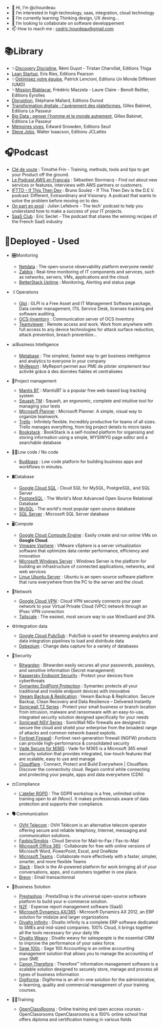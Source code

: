 - 👋 Hi, I’m @chourdeau
- 👀 I’m interested in high technology, saas, integration, cloud technology
- 🌱 I’m currently learning Thinking design, UX desing...
- 💞️ I’m looking to collaborate on software developpement
- 📫 How to reach me : cedric.hourdeau@gmail.com

# 📚Library

* ✨[Discovery Discipline](https://discovery-discipline.com/), Rémi Guyot - Tristan Charvillat, Editions Thiga
* [Lean Startup](https://www.amazon.fr/Lean-start-up-Eric-Ries/dp/2744065080), Eris Ries, Editions Pearson
* ✨[Optimisez votre équipe](https://www.amazon.fr/Optimisez-votre-%C3%A9quipe-Patrick-Lencioni/dp/2892256038), Patrick Lencioni, Editions Un Monde Différent (UMD)
* ✨[Mission Blablacar](https://missionblablacar.com/), Frédéric Mazzela - Laure Claire - Benoît Reillier, Editions Eyrolles
* [Disruption](https://www.amazon.fr/Disruption-Intelligence-artificielle-salariat-augment%C3%A9e/dp/2100804278), Stéphane Mallard, Editions Dunod
* [Transformation digitale : l'avènement des plateformes](https://www.amazon.fr/Transformation-digitale-plateformes-Gilles-Babinet/dp/2368904867), Gilles Babinet, Editions Le Passeur
* [Big Data : penser l'homme et le monde autrement](https://www.amazon.fr/Data-penser-lhomme-monde-autrement/dp/2368902600),  Gilles Babinet, Editions Le Passeur
* [Mémoires vives](https://www.amazon.fr/M%C3%A9moires-Vives-Edward-Snowden/dp/2021441040), Edward Snowden, Editions Seuil
* [Steve Jobs](https://www.amazon.fr/Steve-Jobs-Walter-Isaacson/dp/2709638320), Walter Isaacson, Editions JCLattès

# 🎧Podcast

* [Clé de voute](https://open.spotify.com/show/5tpiUiSrTL072tVI9561fv?si=1cf92252fff64102) : Timothé Frin - Training, methods, tools and tips to get your Product off the ground.
* [Le Podcast AWS en Français](https://open.spotify.com/show/3umN5VMtFF433w1pTILetT?si=47c29f9de9af44bc) : Sébastien Stormacq - Find out about new services or features, interviews with AWS partners or customers.
* [IFTTD - If This Then Dev](https://open.spotify.com/show/7nda7u8PGTU2AfpLZ9ZR9Z?si=885e0073bac847f1) : Bruno Soulez - If This Then Dev is the D.E.V. podcast: Different, Extraordinary and Visionary. A podcast that wants to solve the problem before moving on to dev.
* [On part en prod](https://open.spotify.com/show/2gOOKWGopaZlieRTHso4qi?si=d3c803f0586c4a94) : Julien Lefebvre - The tech' podcast to help you understand how to make a success of your IT projects.
* [SaaS Club](https://open.spotify.com/show/34TFvFIn0IjqKQn1h8lUAS?si=9e2d89dce46e4d3a) : Eric Seclet - The podcast that shares the winning recipes of the French SaaS industry

# 🚀Deployed - Used
* 🎛️Monitoring
  * [Netdata](https://github.com/netdata/netdata) : The open-source observability platform everyone needs!
  * [Zabbix](https://github.com/zabbix/zabbix) : Real-time monitoring of IT components and services, such as networks, servers, VMs, applications and the cloud.
  * [BetterStack Uptime](https://betterstack.com/uptime) : Monitoring, Alerting and status page
* 🖇️Operations
  * [Glpi](https://github.com/glpi-project/glpi) : GLPI is a Free Asset and IT Management Software package, Data center management, ITIL Service Desk, licenses tracking and software auditing.
  * [OCS-Inventory](https://github.com/OCSInventory-NG/OCSInventory-Server) : Communication server of OCS Inventory
  * [Teamviewer](https://www.teamviewer.com/en-us/) : Remote access and work. Work from anywhere with full access to any device technologies for attack surface reduction, attack prevention, breach prevention...
  
* 📊Business Intelligence
  * [Metabase](https://github.com/metabase/metabase) : The simplest, fastest way to get business intelligence and analytics to everyone in your company
  * [MyReport](https://www.myreport.fr/) : MyReport permet aux PME de piloter simplement leur activité grâce à des données fiables et centralisées
    
* 🧩Project management
  * [Mantis BT](https://github.com/mantisbt/mantisbt) : MantisBT is a popular free web-based bug tracking system
  * [Squash TM](https://gitlab.com/henixdevelopment/open-source/squash) : Squash, an ergonomic, complete and intuitive tool for managing your tests
  * [Microsoft Planner](https://tasks.office.com/) : Microsoft Planner. A simple, visual way to organize teamwork.
  * [Trello](https://trello.com/home.html) : Infinitely flexible. Incredibly productive for teams of all sizes. Trello manages everything, from big project details to micro tasks
  * [Bookstack](https://www.bookstackapp.com/) : BookStack is a self-hosted platform for organising and storing information using a simple, WYSIWYG page editor and a searchable database
    
* 👩‍💻Low code / No code
  * [Budibase](https://github.com/Budibase/budibase) : Low code platform for building business apps and workflows in minutes.
    
* 🛢️Database
  * [Google Cloud SQL](https://cloud.google.com/sql/) : Cloud SQL for MySQL, PostgreSQL, and SQL Server
  * [PostgreSQL](https://www.postgresql.org/) : The World's Most Advanced Open Source Relational Database
  * [MySQL](https://www.mysql.com/fr) : The world's most popular open source database
  * [SQL Server](https://www.microsoft.com/en-us/sql-server/) : Microsoft SQL Server database

* 🖥️Compute
  * [Google Cloud Compute Engine](https://cloud.google.com/products/compute/) : Easily create and run online VMs on **Google Cloud**.
  * [Vmware Vsphere](https://www.vmware.com/products/vsphere.html) : VMware vSphere is a server virtualization software that optimizes data center performance, efficiency and innovation
  * [Microsoft Windows Server](https://www.microsoft.com/fr-fr/windows-server) : Windows Server is the platform for building an infrastructure of connected applications, networks, and web services
  * [Linux Ubuntu Server](https://www.ubuntu-fr.org/) : Ubuntu is an open-source software platform that runs everywhere from the PC to the server and the cloud.
   
* 📶Network
  * [Google Cloud VPN](https://cloud.google.com/network-connectivity/docs/vpn/concepts/overview) : Cloud VPN securely connects your peer network to your Virtual Private Cloud (VPC) network through an IPsec VPN connection
  * [Tailscale](https://github.com/tailscale/tailscale) : The easiest, most secure way to use WireGuard and 2FA.
    
* ⚙️Integration data
  * [Google Cloud Pub/Sub](https://cloud.google.com/pubsub/docs/overview) : Pub/Sub is used for streaming analytics and data integration pipelines to load and distribute data
  * [Debezium](https://github.com/debezium/debezium) : Change data capture for a variety of databases

* 🔑Security
  * [Bitwarden](https://github.com/bitwarden/web) : Bitwarden easily secures all your passwords, passkeys, and sensitive information (Secret management)
  * [Kaspersky Endpoint Security](https://www.kaspersky.fr/enterprise-security/endpoint) : Protect your devices from cyberthreats
  * [Symantec EndPoint Protection](https://www.broadcom.com/products/cybersecurity/endpoint) : Symantec protects all your traditional and mobile endpoint devices with innovative 
  * [Veeam Backup & Replication](https://www.veeam.com/vm-backup-recovery-replication-software.html) : Veeam Backup & Replication. Secure Backup, Clean Recovery and Data Resilience – Delivered Instantly
  * [Sonicwall TZ Series](https://www.sonicwall.com/products/firewalls/entry-level/) : Protect your small business or branch location from intrusion, malware and ransomware with an easy-to-use, integrated security solution designed specifically for your needs
  * [Sonicwall NSV Series](https://www.sonicwall.com/products/firewalls/nsv-series/) : SonicWall NSv firewalls are designed to secure the cloud and shield your enterprise from the broadest range of attacks and common network-based exploits.
  * [Fortinet Firewall](https://www.fortinet.com/products/next-generation-firewall) :  Fortinet next-generation firewall (NGFW) products can provide high-performance & consolidated security
  * [Vade Secure for M365](https://www.vadesecure.com/en/dedicated-email-security-for-o365/) : Vade for M365 is a Microsoft 365 email security solution that provides integrated, low-touch features that are scalable, easy to use and manage
  * [Cloudflare](https://www.cloudflare.com/) : Connect, Protect and Build Everywhere | Cloudflare. Discover the connectivity cloud. Regain control while connecting and protecting your people, apps and data everywhere (CDN)
 
* ⚖️Compliance
  * [L'atelier RGPD](https://atelier-rgpd.cnil.fr/) : The GDPR workshop is a free, unlimited online training open to all (Mooc). It makes professionals aware of data protection and supports their compliance.

* 🗣️Communication
  * [OVH Telecom](https://www.ovhtelecom.fr/) : OVH Télécom is an alternative telecom operator offering secure and reliable telephony, Internet, messaging and communication solutions.
  * [Faxbis/Smsbis](https://www.avmup.com/telephonie-d-entreprise/service-cloud-de-fax-mail) : Cloud Service for Mail-to-Fax / Fax-to-Mail
  * [Microsoft Office 365](https://www.office.com/) : Collaborate for free with online versions of Microsoft Word, PowerPoint, Excel, and OneNote
  * [Microsoft Teams](https://www.microsoft.com/en-us/microsoft-teams/group-chat-software) : Collaborate more effectively with a faster, simpler, smarter, and more flexible Teams
  * [Slack](https://slack.com/) : Slack is the AI-powered platform for work bringing all of your conversations, apps, and customers together in one place.
  * [Brevo](https://www.brevo.com/fr/products/transactional-email/) : Email transactionnal
    
* 📌Business Solution
  * [Prestashop](https://github.com/PrestaShop/PrestaShop) : PrestaShop is the universal open-source software platform to build your e-commerce solution.
  * [N2F](https://www.n2f.com/fr/note-de-frais/) : Expense report management software (SaaS)
  * [Microsoft Dynamics AX/365](https://learn.microsoft.com/en-us/dynamicsax-2012/appuser-itpro/introduction-to-microsoft-dynamics-ax-2012) : Microsoft Dynamics AX 2012, an ERP solution for midsize and larger organizations
  * [Divalto Infinity](https://www.divalto.com/logiciel-erp/) : Divalto infinity is a complete ERP software dedicated to SMEs and mid-sized companies. 100% Cloud, it brings together all the tools necessary for your daily life
  * [Divalto Weavy](https://www.divalto.com/logiciel-crm/) : Divalto weavy for salespeople is the essential CRM to improve the performance of your sales force.
  * [Sage 100c](https://www.sage.com/fr-fr/produits/sage-100/comptabilite/) : Sage 100 Accounting is an online accounting management solution that allows you to manage the accounting of your SME
  * [Canon Therefore](https://www.canon.fr/business/products/software/therefore/) : Therefore™ information management software is a scalable solution designed to securely store, manage and process all types of business information
  * [Digiforma](https://www.digiforma.com/) : Digiforma is an all-in-one solution for the administrative, e-learning, quality and commercial management of your training courses.

* 🧑‍🏫Training
  * [OpenClassRooms](https://openclassrooms.com/) : Online training and open access courses - OpenClassrooms
OpenClassrooms is a 100% online school that offers diploma and certification training in various fields
<!---
chourdeau/chourdeau is a ✨ special ✨ repository because its `README.md` (this file) appears on your GitHub profile.
You can click the Preview link to take a look at your changes.
--->
